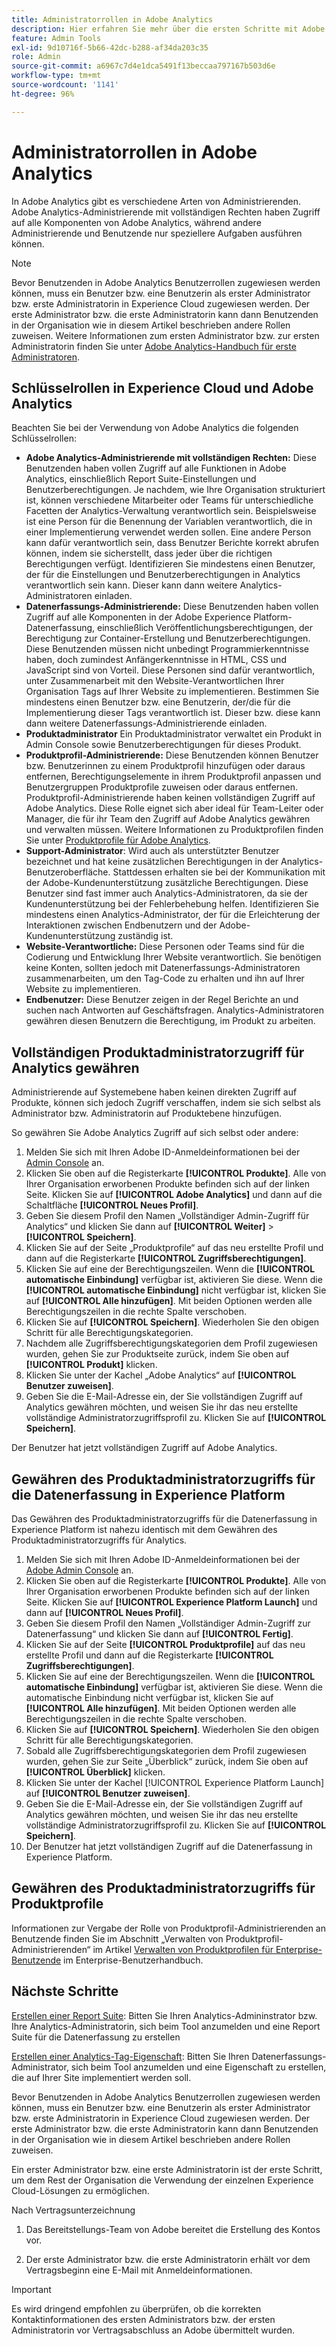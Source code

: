 ```yaml
---
title: Administratorrollen in Adobe Analytics
description: Hier erfahren Sie mehr über die ersten Schritte mit Adobe Analytics, die unterschiedlichen Typen von Rollen und der Anmeldung bei der Benutzeroberfläche.
feature: Admin Tools
exl-id: 9d10716f-5b66-42dc-b288-af34da203c35
role: Admin
source-git-commit: a6967c7d4e1dca5491f13beccaa797167b503d6e
workflow-type: tm+mt
source-wordcount: '1141'
ht-degree: 96%

---
```


# Administratorrollen in Adobe Analytics

In Adobe Analytics gibt es verschiedene Arten von Administrierenden. Adobe Analytics-Administrierende mit vollständigen Rechten haben Zugriff auf alle Komponenten von Adobe Analytics, während andere Administrierende und Benutzende nur speziellere Aufgaben ausführen können.

>[!NOTE]
>
>Bevor Benutzenden in Adobe Analytics Benutzerrollen zugewiesen werden können, muss ein Benutzer bzw. eine Benutzerin als erster Administrator bzw. erste Administratorin in Experience Cloud zugewiesen werden. Der erste Administrator bzw. die erste Administratorin kann dann Benutzenden in der Organisation wie in diesem Artikel beschrieben andere Rollen zuweisen. Weitere Informationen zum ersten Administrator bzw. zur ersten Administratorin finden Sie unter [Adobe Analytics-Handbuch für erste Administratoren](/help/admin/admin-console/first-admin-guide.md).


## Schlüsselrollen in Experience Cloud und Adobe Analytics

Beachten Sie bei der Verwendung von Adobe Analytics die folgenden Schlüsselrollen:

* **Adobe Analytics-Administrierende mit vollständigen Rechten:** Diese Benutzenden haben vollen Zugriff auf alle Funktionen in Adobe Analytics, einschließlich Report Suite-Einstellungen und Benutzerberechtigungen. Je nachdem, wie Ihre Organisation strukturiert ist, können verschiedene Mitarbeiter oder Teams für unterschiedliche Facetten der Analytics-Verwaltung verantwortlich sein. Beispielsweise ist eine Person für die Benennung der Variablen verantwortlich, die in einer Implementierung verwendet werden sollen. Eine andere Person kann dafür verantwortlich sein, dass Benutzer Berichte korrekt abrufen können, indem sie sicherstellt, dass jeder über die richtigen Berechtigungen verfügt. Identifizieren Sie mindestens einen Benutzer, der für die Einstellungen und Benutzerberechtigungen in Analytics verantwortlich sein kann. Dieser kann dann weitere Analytics-Administratoren einladen.
* **Datenerfassungs-Administrierende:** Diese Benutzenden haben vollen Zugriff auf alle Komponenten in der Adobe Experience Platform-Datenerfassung, einschließlich Veröffentlichungsberechtigungen, der Berechtigung zur Container-Erstellung und Benutzerberechtigungen. Diese Benutzenden müssen nicht unbedingt Programmierkenntnisse haben, doch zumindest Anfängerkenntnisse in HTML, CSS und JavaScript sind von Vorteil. Diese Personen sind dafür verantwortlich, unter Zusammenarbeit mit den Website-Verantwortlichen Ihrer Organisation Tags auf Ihrer Website zu implementieren. Bestimmen Sie mindestens einen Benutzer bzw. eine Benutzerin, der/die für die Implementierung dieser Tags verantwortlich ist. Dieser bzw. diese kann dann weitere Datenerfassungs-Administrierende einladen.
* **Produktadministrator** Ein Produktadministrator verwaltet ein Produkt in Admin Console sowie Benutzerberechtigungen für dieses Produkt.
* **Produktprofil-Administrierende:** Diese Benutzenden können Benutzer bzw. Benutzerinnen zu einem Produktprofil hinzufügen oder daraus entfernen, Berechtigungselemente in ihrem Produktprofil anpassen und Benutzergruppen Produktprofile zuweisen oder daraus entfernen. Produktprofil-Administrierende haben keinen vollständigen Zugriff auf Adobe Analytics. Diese Rolle eignet sich aber ideal für Team-Leiter oder Manager, die für ihr Team den Zugriff auf Adobe Analytics gewähren und verwalten müssen. Weitere Informationen zu Produktprofilen finden Sie unter [Produktprofile für Adobe Analytics](/help/admin/admin-console/permissions/product-profile.md).
* **Support-Administrator**: Wird auch als unterstützter Benutzer bezeichnet und hat keine zusätzlichen Berechtigungen in der Analytics-Benutzeroberfläche. Stattdessen erhalten sie bei der Kommunikation mit der Adobe-Kundenunterstützung zusätzliche Berechtigungen. Diese Benutzer sind fast immer auch Analytics-Administratoren, da sie der Kundenunterstützung bei der Fehlerbehebung helfen. Identifizieren Sie mindestens einen Analytics-Administrator, der für die Erleichterung der Interaktionen zwischen Endbenutzern und der Adobe-Kundenunterstützung zuständig ist.
* **Website-Verantwortliche:** Diese Personen oder Teams sind für die Codierung und Entwicklung Ihrer Website verantwortlich. Sie benötigen keine Konten, sollten jedoch mit Datenerfassungs-Administratoren zusammenarbeiten, um den Tag-Code zu erhalten und ihn auf Ihrer Website zu implementieren.
* **Endbenutzer:** Diese Benutzer zeigen in der Regel Berichte an und suchen nach Antworten auf Geschäftsfragen. Analytics-Administratoren gewähren diesen Benutzern die Berechtigung, im Produkt zu arbeiten.

## Vollständigen Produktadministratorzugriff für Analytics gewähren

Administrierende auf Systemebene haben keinen direkten Zugriff auf Produkte, können sich jedoch Zugriff verschaffen, indem sie sich selbst als Administrator bzw. Administratorin auf Produktebene hinzufügen.

So gewähren Sie Adobe Analytics Zugriff auf sich selbst oder andere:

1. Melden Sie sich mit Ihren Adobe ID-Anmeldeinformationen bei der [Admin Console](https://adminconsole.adobe.com/) an.
1. Klicken Sie oben auf die Registerkarte **[!UICONTROL Produkte]**. Alle von Ihrer Organisation erworbenen Produkte befinden sich auf der linken Seite. Klicken Sie auf **[!UICONTROL Adobe Analytics]** und dann auf die Schaltfläche **[!UICONTROL Neues Profil]**.
1. Geben Sie diesem Profil den Namen „Vollständiger Admin-Zugriff für Analytics“ und klicken Sie dann auf **[!UICONTROL Weiter]** > **[!UICONTROL Speichern]**.
1. Klicken Sie auf der Seite „Produktprofile“ auf das neu erstellte Profil und dann auf die Registerkarte **[!UICONTROL Zugriffsberechtigungen]**.
1. Klicken Sie auf eine der Berechtigungszeilen. Wenn die **[!UICONTROL automatische Einbindung]** verfügbar ist, aktivieren Sie diese. Wenn die **[!UICONTROL automatische Einbindung]** nicht verfügbar ist, klicken Sie auf **[!UICONTROL Alle hinzufügen]**. Mit beiden Optionen werden alle Berechtigungszeilen in die rechte Spalte verschoben.
1. Klicken Sie auf **[!UICONTROL Speichern]**.
Wiederholen Sie den obigen Schritt für alle Berechtigungskategorien.
1. Nachdem alle Zugriffsberechtigungskategorien dem Profil zugewiesen wurden, gehen Sie zur Produktseite zurück, indem Sie oben auf **[!UICONTROL Produkt]** klicken.
1. Klicken Sie unter der Kachel „Adobe Analytics“ auf **[!UICONTROL Benutzer zuweisen]**.
1. Geben Sie die E-Mail-Adresse ein, der Sie vollständigen Zugriff auf Analytics gewähren möchten, und weisen Sie ihr das neu erstellte vollständige Administratorzugriffsprofil zu. Klicken Sie auf **[!UICONTROL Speichern]**.

Der Benutzer hat jetzt vollständigen Zugriff auf Adobe Analytics.

## Gewähren des Produktadministratorzugriffs für die Datenerfassung in Experience Platform

Das Gewähren des Produktadministratorzugriffs für die Datenerfassung in Experience Platform ist nahezu identisch mit dem Gewähren des Produktadministratorzugriffs für Analytics.

1. Melden Sie sich mit Ihren Adobe ID-Anmeldeinformationen bei der [Adobe Admin Console](https://adminconsole.adobe.com) an.
1. Klicken Sie oben auf die Registerkarte **[!UICONTROL Produkte]**. Alle von Ihrer Organisation erworbenen Produkte befinden sich auf der linken Seite. Klicken Sie auf **[!UICONTROL Experience Platform Launch]** und dann auf **[!UICONTROL Neues Profil]**.
1. Geben Sie diesem Profil den Namen „Vollständiger Admin-Zugriff zur Datenerfassung“ und klicken Sie dann auf **[!UICONTROL Fertig]**.
1. Klicken Sie auf der Seite **[!UICONTROL Produktprofile]** auf das neu erstellte Profil und dann auf die Registerkarte **[!UICONTROL Zugriffsberechtigungen]**.
1. Klicken Sie auf eine der Berechtigungszeilen. Wenn die **[!UICONTROL automatische Einbindung]** verfügbar ist, aktivieren Sie diese. Wenn die automatische Einbindung nicht verfügbar ist, klicken Sie auf **[!UICONTROL Alle hinzufügen]**. Mit beiden Optionen werden alle Berechtigungszeilen in die rechte Spalte verschoben.
1. Klicken Sie auf **[!UICONTROL Speichern]**. Wiederholen Sie den obigen Schritt für alle Berechtigungskategorien.
1. Sobald alle Zugriffsberechtigungskategorien dem Profil zugewiesen wurden, gehen Sie zur Seite „Überblick“ zurück, indem Sie oben auf **[!UICONTROL Überblick]** klicken.
1. Klicken Sie unter der Kachel [!UICONTROL Experience Platform Launch] auf **[!UICONTROL Benutzer zuweisen]**.
1. Geben Sie die E-Mail-Adresse ein, der Sie vollständigen Zugriff auf Analytics gewähren möchten, und weisen Sie ihr das neu erstellte vollständige Administratorzugriffsprofil zu. Klicken Sie auf **[!UICONTROL Speichern]**.
1. Der Benutzer hat jetzt vollständigen Zugriff auf die Datenerfassung in Experience Platform.

## Gewähren des Produktadministratorzugriffs für Produktprofile

Informationen zur Vergabe der Rolle von Produktprofil-Administrierenden an Benutzende finden Sie im Abschnitt „Verwalten von Produktprofil-Administrierenden“ im Artikel [Verwalten von Produktprofilen für Enterprise-Benutzende](https://helpx.adobe.com/de/enterprise/using/manage-product-profiles.html) im Enterprise-Benutzerhandbuch.

## Nächste Schritte

[Erstellen einer Report Suite](/help/admin/tools/manage-rs/new-rs/t-create-a-report-suite.md): Bitten Sie Ihren Analytics-Admininstrator bzw. Ihre Analytics-Administratorin, sich beim Tool anzumelden und eine Report Suite für die Datenerfassung zu erstellen

[Erstellen einer Analytics-Tag-Eigenschaft](/help/implement/launch/create-analytics-property.md): Bitten Sie Ihren Datenerfassungs-Administrator, sich beim Tool anzumelden und eine Eigenschaft zu erstellen, die auf Ihrer Site implementiert werden soll.

Bevor Benutzenden in Adobe Analytics Benutzerrollen zugewiesen werden können, muss ein Benutzer bzw. eine Benutzerin als erster Administrator bzw. erste Administratorin in Experience Cloud zugewiesen werden. Der erste Administrator bzw. die erste Administratorin kann dann Benutzenden in der Organisation wie in diesem Artikel beschrieben andere Rollen zuweisen.

Ein erster Administrator bzw. eine erste Administratorin ist der erste Schritt, um dem Rest der Organisation die Verwendung der einzelnen Experience Cloud-Lösungen zu ermöglichen.

Nach Vertragsunterzeichnung

1. Das Bereitstellungs-Team von Adobe bereitet die Erstellung des Kontos vor.

1. Der erste Administrator bzw. die erste Administratorin erhält vor dem Vertragsbeginn eine E-Mail mit Anmeldeinformationen.

>[!IMPORTANT]
>
>   Es wird dringend empfohlen zu überprüfen, ob die korrekten Kontaktinformationen des ersten Administrators bzw. der ersten Administratorin vor Vertragsabschluss an Adobe übermittelt wurden.
